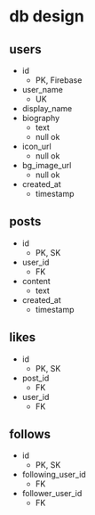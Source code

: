 # db design

## users
- id
    - PK, Firebase
- user_name
    - UK
- display_name
- biography
    - text
    - null ok
- icon_url
    - null ok
- bg_image_url
    - null ok
- created_at
    - timestamp

## posts
- id
    - PK, SK
- user_id
    - FK
- content
    - text
- created_at
    - timestamp

## likes
- id
    - PK, SK
- post_id
    - FK
- user_id
    - FK

## follows
- id
    - PK, SK
- following_user_id
    - FK
- follower_user_id
    - FK